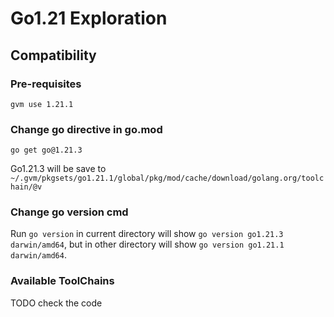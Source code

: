 # Go1.21 Exploration

## Compatibility

### Pre-requisites

```shell
gvm use 1.21.1
```

### Change go directive in go.mod

```shell
go get go@1.21.3
```

Go1.21.3 will be save to `~/.gvm/pkgsets/go1.21.1/global/pkg/mod/cache/download/golang.org/toolchain/@v`

### Change go version cmd

Run `go version` in current directory will show `go version go1.21.3 darwin/amd64`, but in other directory will show `go version go1.21.1 darwin/amd64`.

### Available ToolChains

TODO check the code